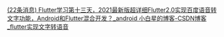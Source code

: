 [(22条消息) Flutter学习第十三天，2021最新版超详细Flutter2.0实现百度语音转文字功能，Android和Flutter混合开发？_android 小白星的博客-CSDN博客_flutter实现文字转语音](https://blog.csdn.net/qq_45137584/article/details/115082957?spm=1001.2101.3001.6650.15&depth_1-)